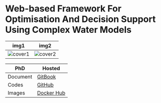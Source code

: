 # Web-based Framework For Optimisation And Decision Support Using Complex Water Models

| img1 | img2 |
| ---- | ---- |
| ![cover1](https://raw.githubusercontent.com/quanpan302/phd/master/thesis/cover1.jpg) | ![cover2](https://raw.githubusercontent.com/quanpan302/phd/master/thesis/cover2.jpg) |

| PhD      | Hosted                                                |
| -------- | ----------------------------------------------------- |
| Document | [GitBook](https://quanpan302.gitbooks.io/phd) |
| Codes    | [GitHub](https://github.com/quanpan302/phd)           |
| Images   | [Docker Hub](https://hub.docker.com/r/quanpan302/phd)|

